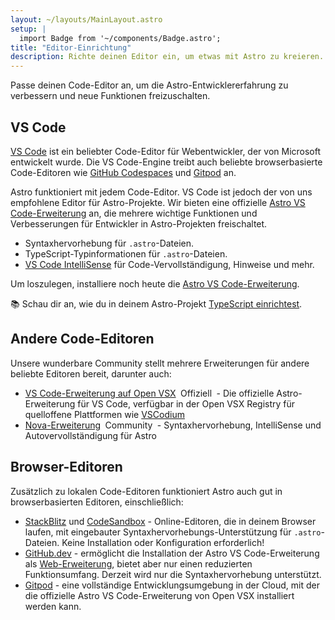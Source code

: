 ```yaml
---
layout: ~/layouts/MainLayout.astro
setup: |
  import Badge from '~/components/Badge.astro';
title: "Editor-Einrichtung"
description: Richte deinen Editor ein, um etwas mit Astro zu kreieren.
---
```


Passe deinen Code-Editor an, um die Astro-Entwicklererfahrung zu verbessern und neue Funktionen freizuschalten.

## VS Code

[VS Code](https://code.visualstudio.com/) ist ein beliebter Code-Editor für Webentwickler, der von Microsoft entwickelt wurde. Die VS Code-Engine treibt auch beliebte browserbasierte Code-Editoren wie [GitHub Codespaces](https://github.com/features/codespaces) und [Gitpod](https://gitpod.io/) an.

Astro funktioniert mit jedem Code-Editor. VS Code ist jedoch der von uns empfohlene Editor für Astro-Projekte. Wir bieten eine offizielle [Astro VS Code-Erweiterung](https://marketplace.visualstudio.com/items?itemName=astro-build.astro-vscode) an, die mehrere wichtige Funktionen und Verbesserungen für Entwickler in Astro-Projekten freischaltet.

- Syntaxhervorhebung für `.astro`-Dateien.
- TypeScript-Typinformationen für `.astro`-Dateien.
- [VS Code IntelliSense](https://code.visualstudio.com/docs/editor/intellisense) für Code-Vervollständigung, Hinweise und mehr.

Um loszulegen, installiere noch heute die [Astro VS Code-Erweiterung](https://marketplace.visualstudio.com/items?itemName=astro-build.astro-vscode).

📚 Schau dir an, wie du in deinem Astro-Projekt [TypeScript einrichtest](/de/guides/typescript/).

## Andere Code-Editoren

Unsere wunderbare Community stellt mehrere Erweiterungen für andere beliebte Editoren bereit, darunter auch:

- [VS Code-Erweiterung auf Open VSX](https://open-vsx.org/extension/astro-build/astro-vscode) <span style="margin: 0.25em;"><Badge variant="accent">Offiziell</Badge></span> - Die offizielle Astro-Erweiterung für VS Code, verfügbar in der Open VSX Registry für quelloffene Plattformen wie [VSCodium](https://vscodium.com/)
- [Nova-Erweiterung](https://extensions.panic.com/extensions/sciencefidelity/sciencefidelity.astro/) <span style="margin: 0.25em;"><Badge variant="neutral">Community</Badge></span> - Syntaxhervorhebung, IntelliSense und Autovervollständigung für Astro

## Browser-Editoren

Zusätzlich zu lokalen Code-Editoren funktioniert Astro auch gut in browserbasierten Editoren, einschließlich:

- [StackBlitz](https://stackblitz.com/) und [CodeSandbox](https://codesandbox.io/) - Online-Editoren, die in deinem Browser laufen, mit eingebauter Syntaxhervorhebungs-Unterstützung für `.astro`-Dateien. Keine Installation oder Konfiguration erforderlich!
- [GitHub.dev](https://github.dev/) - ermöglicht die Installation der Astro VS Code-Erweiterung als [Web-Erweiterung](https://code.visualstudio.com/api/extension-guides/web-extensions), bietet aber nur einen reduzierten Funktionsumfang. Derzeit wird nur die Syntaxhervorhebung unterstützt.
- [Gitpod](https://gitpod.io/) - eine vollständige Entwicklungsumgebung in der Cloud, mit der die offizielle Astro VS Code-Erweiterung von Open VSX installiert werden kann.
